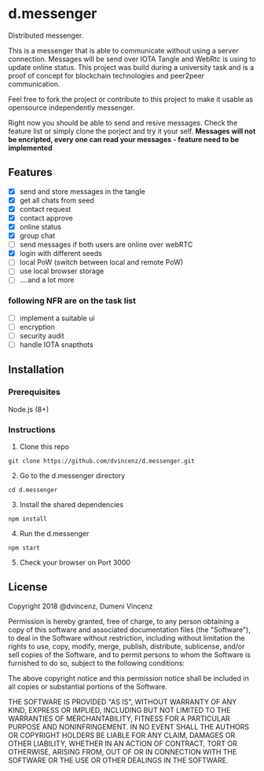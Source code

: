 # d.messenger
Distributed messenger.

This is a messenger that is able to communicate without using a server connection. Messages will be send over IOTA Tangle and WebRtc is using to update online status. This project was build during a university task and is a proof of concept for blockchain technologies and peer2peer communication.

Feel free to fork the project or contribute to this project to make it usable as opensource independently messenger.

Right now you should be able to send and resive messages. Check the feature list or simply clone the porject and try it your self. **Messages will not be encripted, every one can read your messages - feature need to be implemented**

## Features
- [x] send and store messages in the tangle
- [x] get all chats from seed
- [x] contact request
- [x] contact approve
- [x] online status
- [x] group chat
- [ ] send messages if both users are online over webRTC
- [x] login with different seeds
- [ ] local PoW (switch between local and remote PoW)
- [ ] use local browser storage
- [ ] ....and a lot more

### following NFR are on the task list
- [ ] implement a suitable ui
- [ ] encryption 
- [ ] security audit
- [ ] handle IOTA snapthots

## Installation

### Prerequisites
Node.js (8+)

### Instructions
1. Clone this repo
```
git clone https://github.com/dvincenz/d.messenger.git
```

2. Go to the d.messenger directory
```
cd d.messenger
```

3. Install the shared dependencies
```
npm install
```

4. Run the d.messenger
```
npm start
```

5. Check your browser on Port 3000

## License
Copyright 2018 @dvincenz, Dumeni Vincenz

Permission is hereby granted, free of charge, to any person obtaining a copy of this software and associated documentation files (the "Software"), to deal in the Software without restriction, including without limitation the rights to use, copy, modify, merge, publish, distribute, sublicense, and/or sell copies of the Software, and to permit persons to whom the Software is furnished to do so, subject to the following conditions:

The above copyright notice and this permission notice shall be included in all copies or substantial portions of the Software.

THE SOFTWARE IS PROVIDED "AS IS", WITHOUT WARRANTY OF ANY KIND, EXPRESS OR IMPLIED, INCLUDING BUT NOT LIMITED TO THE WARRANTIES OF MERCHANTABILITY, FITNESS FOR A PARTICULAR PURPOSE AND NONINFRINGEMENT. IN NO EVENT SHALL THE AUTHORS OR COPYRIGHT HOLDERS BE LIABLE FOR ANY CLAIM, DAMAGES OR OTHER LIABILITY, WHETHER IN AN ACTION OF CONTRACT, TORT OR OTHERWISE, ARISING FROM, OUT OF OR IN CONNECTION WITH THE SOFTWARE OR THE USE OR OTHER DEALINGS IN THE SOFTWARE.
